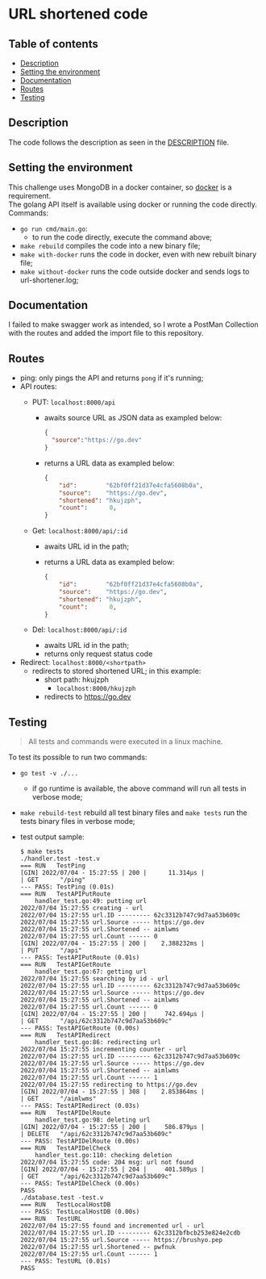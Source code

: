 # URL shortened code

## Table of contents

- [Description](#description)
- [Setting the environment](#setting-the-environment)
- [Documentation](#documentation)
- [Routes](#routes)
- [Testing](#testing)

## Description

The code follows the description as seen in the [DESCRIPTION](DESCRIPTION.md) file.

## Setting the environment

This challenge uses MongoDB in a docker container, so [docker](https://docs.docker.com/engine/install/) is a requirement.  
The golang API itself is available using docker or running the code directly.  
Commands:

- `go run cmd/main.go`:
  - to run the code directly, execute the command above;
- `make rebuild` compiles the code into a new binary file;
- `make with-docker` runs the code in docker, even with new rebuilt binary file;
- `make without-docker` runs the code outside docker and sends logs to url-shortener.log;

## Documentation

I failed to make swagger work as intended, so I wrote a PostMan Collection with the routes and added the import file to this repository.

## Routes

- ping: only pings the API and returns `pong` if it's running;
- API routes:
  - PUT: `localhost:8000/api`
    - awaits source URL as JSON data as exampled below:

      ```json
      {
        "source":"https://go.dev"
      }
      ```

    - returns a URL data as exampled below:

        ```json
        {
            "id":        "62bf0ff21d37e4cfa5608b0a",
            "source":    "https://go.dev",
            "shortened": "hkujzph",
            "count":      0,
        }
        ```

  - Get: `localhost:8000/api/:id`
    - awaits URL id in the path;
    - returns a URL data as exampled below:

        ```json
        {
            "id":        "62bf0ff21d37e4cfa5608b0a",
            "source":    "https://go.dev",
            "shortened": "hkujzph",
            "count":      0,
        }
        ```

  - Del: `localhost:8000/api/:id`
    - awaits URL id in the path;
    - returns only request status code
- Redirect: `localhost:8000/<shortpath>`
  - redirects to stored shortened URL; in this example:
    - short path: hkujzph
      - `localhost:8000/hkujzph`
    - redirects to <https://go.dev>

## Testing

> All tests and commands were executed in a linux machine.

 To test its possible to run two commands:

- `go test -v ./...`
  - if go runtime is available, the above command will run all tests in verbose mode;
- `make rebuild-test` rebuild all test binary files and `make tests` run the tests binary files in verbose mode;
- test output sample:

  ```log
  $ make tests 
  ./handler.test -test.v
  === RUN   TestPing
  [GIN] 2022/07/04 - 15:27:55 | 200 |      11.314µs |                 | GET      "/ping"
  --- PASS: TestPing (0.01s)
  === RUN   TestAPIPutRoute
      handler_test.go:49: putting url
  2022/07/04 15:27:55 creating - url
  2022/07/04 15:27:55 url.ID --------- 62c3312b747c9d7aa53b609c
  2022/07/04 15:27:55 url.Source ----- https://go.dev
  2022/07/04 15:27:55 url.Shortened -- aimlwms
  2022/07/04 15:27:55 url.Count ------ 0
  [GIN] 2022/07/04 - 15:27:55 | 200 |    2.388232ms |                 | PUT      "/api"
  --- PASS: TestAPIPutRoute (0.01s)
  === RUN   TestAPIGetRoute
      handler_test.go:67: getting url
  2022/07/04 15:27:55 searching by id - url
  2022/07/04 15:27:55 url.ID --------- 62c3312b747c9d7aa53b609c
  2022/07/04 15:27:55 url.Source ----- https://go.dev
  2022/07/04 15:27:55 url.Shortened -- aimlwms
  2022/07/04 15:27:55 url.Count ------ 0
  [GIN] 2022/07/04 - 15:27:55 | 200 |     742.694µs |                 | GET      "/api/62c3312b747c9d7aa53b609c"
  --- PASS: TestAPIGetRoute (0.00s)
  === RUN   TestAPIRedirect
      handler_test.go:86: redirecting url
  2022/07/04 15:27:55 incrementing counter - url
  2022/07/04 15:27:55 url.ID --------- 62c3312b747c9d7aa53b609c
  2022/07/04 15:27:55 url.Source ----- https://go.dev
  2022/07/04 15:27:55 url.Shortened -- aimlwms
  2022/07/04 15:27:55 url.Count ------ 1
  2022/07/04 15:27:55 redirecting to https://go.dev
  [GIN] 2022/07/04 - 15:27:55 | 308 |    2.853864ms |                 | GET      "/aimlwms"
  --- PASS: TestAPIRedirect (0.03s)
  === RUN   TestAPIDelRoute
      handler_test.go:98: deleting url
  [GIN] 2022/07/04 - 15:27:55 | 200 |     586.879µs |                 | DELETE   "/api/62c3312b747c9d7aa53b609c"
  --- PASS: TestAPIDelRoute (0.00s)
  === RUN   TestAPIDelCheck
      handler_test.go:110: checking deletion
  2022/07/04 15:27:55 code: 204 msg: url not found
  [GIN] 2022/07/04 - 15:27:55 | 204 |     401.589µs |                 | GET      "/api/62c3312b747c9d7aa53b609c"
  --- PASS: TestAPIDelCheck (0.00s)
  PASS
  ./database.test -test.v
  === RUN   TestLocalHostDB
  --- PASS: TestLocalHostDB (0.00s)
  === RUN   TestURL
  2022/07/04 15:27:55 found and incremented url - url
  2022/07/04 15:27:55 url.ID --------- 62c3312bfbcb253e824e2cdb
  2022/07/04 15:27:55 url.Source ----- https://brushyo.pep
  2022/07/04 15:27:55 url.Shortened -- pwfnuk
  2022/07/04 15:27:55 url.Count ------ 1
  --- PASS: TestURL (0.01s)
  PASS
  ```
